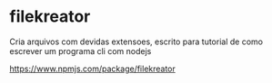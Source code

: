 # filekreator
Cria arquivos com devidas extensoes, escrito para tutorial de como escrever um programa cli com nodejs

https://www.npmjs.com/package/filekreator
